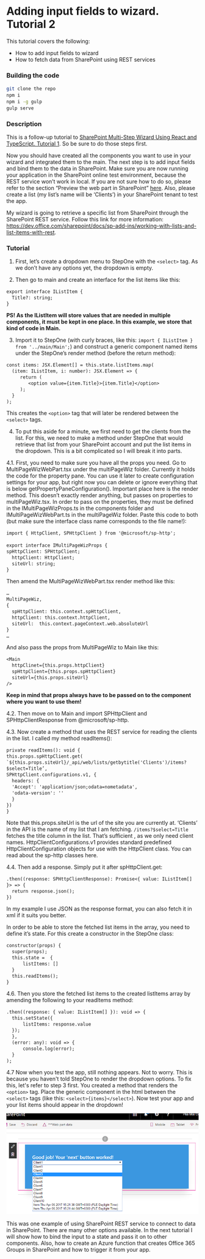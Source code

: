 # Adding input fields to wizard. Tutorial 2

This tutorial covers the following:
- How to add input fields to wizard
- How to fetch data from SharePoint using REST services

### Building the code

```bash
git clone the repo
npm i
npm i -g gulp
gulp serve
```

### Description

This is a follow-up tutorial to [SharePoint Multi-Step Wizard Using React and TypeScript. Tutorial 1](https://github.com/PiiaMiia/Tutorial1-Spfx-MultiStep). So be sure to do those steps first.

Now you should have created all the components you want to use in your wizard and integrated them to the main. The next step is to add input fields and bind them to the data in SharePoint. Make sure you are now running your application in the SharePoint online test environment, because the REST service won’t work in local. If you are not sure how to do so, please refer to the section “Preview the web part in SharePoint” [here](https://dev.office.com/sharepoint/docs/spfx/web-parts/get-started/build-a-hello-world-web-part). Also, please create a list (my list’s name will be ‘Clients’) in your SharePoint tenant to test the app.

My wizard is going to retrieve a specific list from SharePoint through the SharePoint REST service. Follow this link for more information: https://dev.office.com/sharepoint/docs/sp-add-ins/working-with-lists-and-list-items-with-rest.

### Tutorial

1.	First, let’s create a dropdown menu to StepOne with the ```<select>``` tag. As we don’t have any options yet, the dropdown is empty.

2.	Then go to main and create an interface for the list items like this:

```
export interface IListItem {
  Title?: string;
}
```

<b>PS! As the IListItem will store values that are needed in multiple components, it must be kept in one place. In this example, we store that kind of code in Main.</b>

3.	Import it to StepOne (with curly braces, like this: ```import { IListItem } from '../main/Main';```) and construct a generic component named items under the StepOne’s render method (before the return method):

```
const items: JSX.Element[] = this.state.listItems.map(
  (item: IListItem, i: number): JSX.Element => {
     return (
        <option value={item.Title}>{item.Title}</option>
     );
  }   
);
```

This creates the ```<option>``` tag that will later be rendered between the ```<select>``` tags.

4. To put this aside for a minute, we first need to get the clients from the list. For this, we need to make a method under StepOne that would retrieve that list from your SharePoint account and put the list items in the dropdown. This is a bit complicated so I will break it into parts.

4.1. First, you need to make sure you have all the props you need. Go to MultiPageWizWebPart.tsx under the multiPageWiz folder. Currently it holds the code for the property pane. You can use it later to create configuration settings for your app, but right now you can delete or ignore everything that is below getPropertyPaneConfiguration(). Important place here is the render method. This doesn’t exactly render anything, but passes on properties to multiPageWiz.tsx.
In order to pass on the properties, they must be defined in the IMultiPageWizProps.ts in the components folder and IMultiPageWizWebPart.ts in the multiPageWiz folder. Paste this code to both (but make sure the interface class name corresponds to the file name!):

```
import { HttpClient, SPHttpClient } from '@microsoft/sp-http';

export interface IMultiPageWizProps {
spHttpClient: SPHttpClient;
  httpClient: HttpClient;
  siteUrl: string;
}
```

Then amend the MultiPageWizWebPart.tsx render method like this:

```
…
MultiPageWiz,
{
  spHttpClient: this.context.spHttpClient,
  httpClient: this.context.httpClient,
  siteUrl:  this.context.pageContext.web.absoluteUrl
}
…
```
And also pass the props from MultiPageWiz to Main like this:

```
<Main
  httpClinet={this.props.httpClient}
  spHttpClient={this.props.spHttpClient}
  siteUrl={this.props.siteUrl}
/>
```

<b>Keep in mind that props always have to be passed on to the component where you want to use them!</b>

4.2. Then move on to Main and import SPHttpClient and SPHttpClientResponse from @microsoft/sp-http.

4.3. Now create a method that uses the REST service for reading the clients in the list. I called my method readItems():

```
private readItems(): void {
this.props.spHttpClient.get(
`${this.props.siteUrl}/_api/web/lists/getbytitle('Clients')/items?$select=Title’,
SPHttpClient.configurations.v1, {
  headers: {
  'Accept': 'application/json;odata=nometadata',
  'odata-version': ''
  }
})
}
```

Note that this.props.siteUrl is the url of the site you are currently at.
‘Clients’ in the API is the name of my list that I am fetching. ```/items?$select=Title``` fetches the title column in the list. That’s sufficient , as we only need client names.
HttpClientConfigurations.v1 provides standard predefined HttpClientConfiguration objects for use with the HttpClient class. You can read about the sp-http classes here.

4.4. Then add a response. Simply put it after spHttpClient.get:

```
.then((response: SPHttpClientResponse): Promise<{ value: IListItem[] }> => {
  return response.json();
})
```

In my example I use JSON as the response format, you can also fetch it in xml if it suits you better.

In order to be able to store the fetched list items in the array, you need to define it’s state. For this create a constructor in the StepOne class:

```
constructor(props) {
  super(props);
  this.state =  {
      listItems: []
  }
  this.readItems();
}
```

4.6. Then you store the fetched list items to the created listItems array by amending the following to your readItems method:

```
.then((response: { value: IListItem[] }): void => {
  this.setState({
      listItems: response.value
  });
  },
  (error: any): void => {
      console.log(error);
  }
);
```
4.7 Now when you test the app, still nothing appears. Not to worry. This is because you haven't told StepOne to render the dropdown options. To fix this, let's refer to step 3 first. You created a method that renders the ```<option>``` tag. Place the generic component in the html between the ```<select>``` tags (like this: ```<select>{items}</select>```). Now test your app and your list items should appear in the dropdown!

![alt text](/media/fig1.png "fig1")

This was one example of using SharePoint REST service to connect to data in SharePoint. There are many other options available. In the next tutorial I will show how to bind the input to a state and pass it on to other components. Also, how to create an Azure function that creates Office 365 Groups in SharePoint and how to trigger it from your app.
